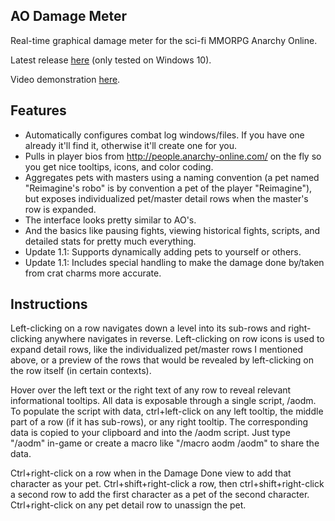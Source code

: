 AO Damage Meter
---------------

Real-time graphical damage meter for the sci-fi MMORPG Anarchy Online.

Latest release [here](https://github.com/nicgalehouse/AODamageMeter/releases/tag/v1.1.0) (only tested on Windows 10).

Video demonstration [here](https://youtu.be/K4iU7KronOg).

Features
--------

+ Automatically configures combat log windows/files. If you have one already it'll find it, otherwise it'll create one for you.
+ Pulls in player bios from http://people.anarchy-online.com/ on the fly so you get nice tooltips, icons, and color coding.
+ Aggregates pets with masters using a naming convention (a pet named "Reimagine's robo" is by convention a pet of the player "Reimagine"), but exposes individualized pet/master detail rows when the master's row is expanded.
+ The interface looks pretty similar to AO's.
+ And the basics like pausing fights, viewing historical fights, scripts, and detailed stats for pretty much everything.
+ Update 1.1: Supports dynamically adding pets to yourself or others.
+ Update 1.1: Includes special handling to make the damage done by/taken from crat charms more accurate.

Instructions
------------
Left-clicking on a row navigates down a level into its sub-rows and right-clicking anywhere navigates in reverse. Left-clicking on row icons is used to expand detail rows, like the individualized pet/master rows I mentioned above, or a preview of the rows that would be revealed by left-clicking on the row itself (in certain contexts).

Hover over the left text or the right text of any row to reveal relevant informational tooltips. All data is exposable through a single script, /aodm. To populate the script with data, ctrl+left-click on any left tooltip, the middle part of a row (if it has sub-rows), or any right tooltip. The corresponding data is copied to your clipboard and into the /aodm script. Just type "/aodm" in-game or create a macro like "/macro aodm /aodm" to share the data.

Ctrl+right-click on a row when in the Damage Done view to add that character as your pet. Ctrl+shift+right-click a row, then ctrl+shift+right-click a second row to add the first character as a pet of the second character. Ctrl+right-click on any pet detail row to unassign the pet.

